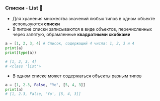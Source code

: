 ### Списки - List :maple_leaf:

* Для хранения множества значений любых типов в одном объекте используются __списки__
* В питоне списки записываются в виде объектов, перечисленных через запятую, обрамленные __квадратными скобками__

```python
a = [1, 2, 3, 4] # Список, содержащий 4 числа: 1, 2, 3 и 4
print(a)
print(type(a))

# [1, 2, 3, 4]
# <class 'list'>
```
* В одном списке может содержаться объекты разным типов
```python
a = [1, 2.3, False, "Yo", [5, 4, 3]] 
print(a)
# [1, 2.3, False, 'Yo', [5, 4, 3]]
```
